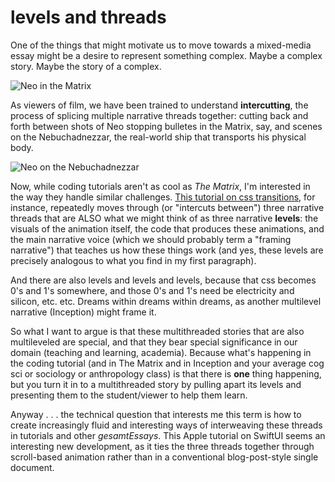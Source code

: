 # levels and threads

One of the things that might motivate us to move towards a mixed-media essay might be a desire to represent something complex. Maybe a complex story. Maybe the story of a complex.

![Neo in the Matrix](https://media.comicbook.com/2019/04/matrix-1165629-1280x0.jpeg)

As viewers of film, we have been trained to understand **intercutting**, the process of splicing multiple narrative threads together: cutting back and forth between shots of Neo stopping bulletes in the Matrix, say, and scenes on the Nebuchadnezzar, the real-world ship that transports his physical body.

![Neo on the Nebuchadnezzar](https://static.hollywoodreporter.com/sites/default/files/2019/03/the_matrix_1999-photofest_still_2-embed_-2019-compressed.jpg)

Now, while coding tutorials aren't as cool as *The Matrix*, I'm interested in the way they handle similar challenges. [This tutorial on css transitions](https://www.joshwcomeau.com/animation/css-transitions/), for instance, repeatedly moves through (or "intercuts between") three narrative threads that are ALSO what we might think of as three narrative **levels**: the visuals of the animation itself, the code that produces these animations, and the main narrative voice (which we should probably term a "framing narrative") that teaches us how these things work (and yes, these levels are precisely analogous to what you find in my first paragraph). 

And there are also levels and levels and levels, because that css becomes 0's and 1's somewhere, and those 0's and 1's need be electricity and silicon, etc. etc. Dreams within dreams within dreams, as another multilevel narrative (Inception) might frame it.

So what I want to argue is that these multithreaded stories that are also multileveled are special, and that they bear special significance in our domain (teaching and learning, academia). Because what's happening in the coding tutorial (and in The Matrix and in Inception and your average cog sci or sociology or anthropology class) is that there is **one** thing happening, but you turn it in to a multithreaded story by pulling apart its levels and presenting them to the student/viewer to help them learn. 

Anyway . . . the technical question that interests me this term is how to create increasingly fluid and interesting ways of interweaving these threads in tutorials and other *gesamtEssays*. This Apple tutorial on SwiftUI seems an interesting new development, as it ties the three threads together through scroll-based animation rather than in a conventional blog-post-style single document.

